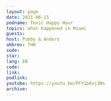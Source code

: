 ```yaml
---
layout: page
date: 2021-06-15
podname: Toxic Happy Hour
topics: what happened in Miami
guests: 
host: Pubby & Anders
abbrev: THH
sode: 
star: 
lang: EN
code: 
link: 
podlink: 
youtube: https://youtu.be/PFY1p6vj3Ns
archive: 
---
```

